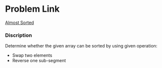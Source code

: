  # Problem Link
[Almost Sorted ](https://www.hackerrank.com/challenges/almost-sorted/problem?h_r=internal-search)

### Discription
 Determine whether the given array can be sorted by using given operation:
 - Swap two elements
 - Reverse one sub-segment
